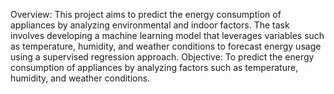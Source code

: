 Overview:
This project aims to predict the energy consumption of appliances by analyzing environmental and indoor factors. 
The task involves developing a machine learning model that leverages variables such as temperature, humidity, 
and weather conditions to forecast energy usage using a supervised regression approach.
Objective:
To predict the energy consumption of appliances by analyzing factors such as temperature, humidity, and weather conditions.
